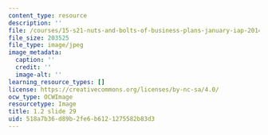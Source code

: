 ```yaml
---
content_type: resource
description: ''
file: /courses/15-s21-nuts-and-bolts-of-business-plans-january-iap-2014/518a7b36d89b2fe6b6121275582b83d3_1.2_slide_29.jpg
file_size: 203525
file_type: image/jpeg
image_metadata:
  caption: ''
  credit: ''
  image-alt: ''
learning_resource_types: []
license: https://creativecommons.org/licenses/by-nc-sa/4.0/
ocw_type: OCWImage
resourcetype: Image
title: 1.2 slide 29
uid: 518a7b36-d89b-2fe6-b612-1275582b83d3
---
```

